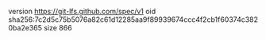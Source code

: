 version https://git-lfs.github.com/spec/v1
oid sha256:7c2d5c75b5076a82c61d12285aa9f89939674ccc4f2cb1f60374c3820ba2e365
size 866
